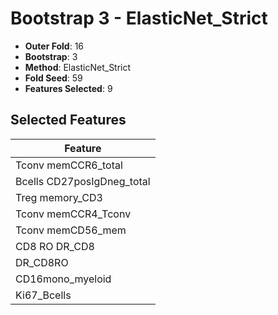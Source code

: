 # Bootstrap 3 - ElasticNet_Strict

- **Outer Fold**: 16
- **Bootstrap**: 3
- **Method**: ElasticNet_Strict
- **Fold Seed**: 59
- **Features Selected**: 9

## Selected Features

| Feature |
|---------|
| Tconv memCCR6_total |
| Bcells CD27posIgDneg_total |
| Treg memory_CD3 |
| Tconv memCCR4_Tconv |
| Tconv memCD56_mem |
| CD8 RO DR_CD8 |
| DR_CD8RO |
| CD16mono_myeloid |
| Ki67_Bcells |
